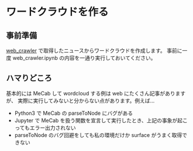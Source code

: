 # ワードクラウドを作る

## 事前準備
[web_crawler](../web_crawler) で取得したニュースからワードクラウドを作成します。
事前に一度 web_crawler.ipynb の内容を一通り実行しておいてください。

## ハマりどころ
基本的には MeCab して wordcloud する例は web にたくさん記事がありますが、
実際に実行してみないと分からない点があります。例えば…

- Python3 で MeCab の parseToNode にバグがある
- Jupyter で MeCab を扱う関数を宣言して実行したとき、上記の事象が起こってもエラー出力されない
- parseToNode のバグ回避をしても私の環境だけか surface がうまく取得できない
